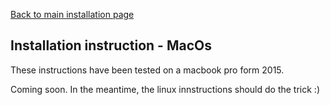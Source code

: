 
[Back to main installation page](README.md)



## Installation instruction - MacOs

These instructions have been tested on a macbook pro form 2015. 

Coming soon. In the meantime, the linux innstructions should do the trick :)

